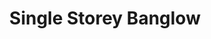 ---
layout: post
categories: [rent, house, banglow]
title: "Single Storey Banglow"
price: "50000"
front: "3 Rooms"
beds: "3"
baths: "1"
workshops: "Kitchen, TV Lounge, Garage"
address: "Shahid Colony"
type: "BANGLOW ON RENT"
area: "24 Marla"
---